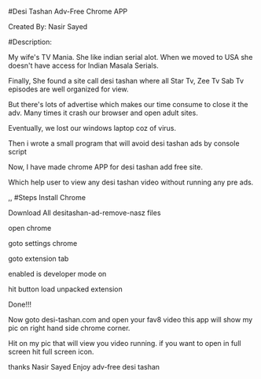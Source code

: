 #Desi Tashan  Adv-Free Chrome APP

Created By: Nasir Sayed


#Description:

My wife's TV Mania. She like indian serial alot. When we moved to USA she doesn't have access for Indian Masala Serials. 

Finally, She found a site call desi tashan where all Star Tv, Zee Tv Sab Tv episodes are well organized for view.

But there's lots of advertise which makes our time consume to close it the adv. Many times it crash our browser and open adult sites.

Eventually, we lost our windows laptop coz of virus.

Then i wrote a small program that will avoid desi tashan ads by console script

Now, I have made chrome APP for desi tashan add free site.

Which help user to view any desi tashan video without running any pre ads.

,,
#Steps
Install Chrome

Download All desitashan-ad-remove-nasz files

open chrome

goto settings chrome

goto extension tab

enabled is developer mode on

hit button load unpacked extension

Done!!! 

Now goto desi-tashan.com and open your fav8 video this app will show my pic on right hand side chrome corner.

Hit on my pic that will view you video running. if you want to open in full screen hit full screen icon.

thanks
Nasir Sayed
Enjoy adv-free desi tashan
